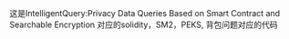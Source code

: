 这是IntelligentQuery:Privacy Data Queries Based on Smart Contract and Searchable Encryption 对应的solidity，SM2，PEKS, 背包问题对应的代码
